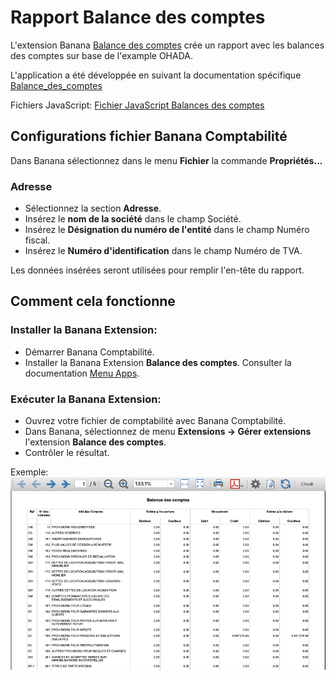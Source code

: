 # Rapport Balance des comptes

L'extension Banana [Balance des comptes]() crée un rapport avec les balances des comptes sur base de l'example OHADA.

L'application a été développée en suivant la documentation spécifique [Balance_des_comptes](https://github.com/BananaAccounting/CongoRDC/blob/master/reports/accounts_balances/balance_des_comptes.pdf)

Fichiers JavaScript: [Fichier JavaScript Balances des comptes](https://raw.githubusercontent.com/BananaAccounting/CongoRDC/master/reports/accounts_balances/ch.banana.africa.accountsbalances.js)


## Configurations fichier Banana Comptabilité
Dans Banana sélectionnez dans le menu **Fichier** la commande **Propriétés...**
### Adresse
* Sélectionnez la section **Adresse**.
* Insérez le **nom de la société** dans le champ Société.
* Insérez le **Désignation du numéro de l'entité** dans le champ Numéro fiscal.
* Insérez le **Numéro d'identification** dans le champ Numéro de TVA.

Les données insérées seront utilisées pour remplir l'en-tête du rapport.


## Comment cela fonctionne

### Installer la Banana Extension:
* Démarrer Banana Comptabilité.
* Installer la Banana Extension **Balance des comptes**. Consulter la documentation [Menu Apps](https://www.banana.ch/doc/fr/node/4702).

### Exécuter la Banana Extension:
* Ouvrez votre fichier de comptabilité avec Banana Comptabilité.
* Dans Banana, sélectionnez de menu **Extensions -> Gérer extensions** l'extension **Balance des comptes**.
* Contrôler le résultat.

Exemple:
![Balance des comptes exemple](https://github.com/BananaAccounting/CongoRDC/raw/master/reports/accounts_balances/balance_des_comptes_exemple.png)

